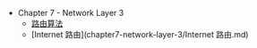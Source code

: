 + Chapter 7 - Network Layer 3
    + [路由算法](chapter7-network-layer-3/路由算法.md)
    + [Internet 路由](chapter7-network-layer-3/Internet 路由.md)